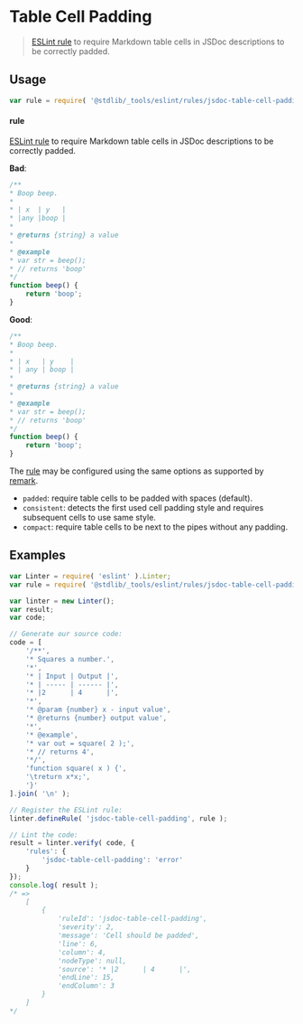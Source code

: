 <!--

@license Apache-2.0

Copyright (c) 2018 The Stdlib Authors.

Licensed under the Apache License, Version 2.0 (the "License");
you may not use this file except in compliance with the License.
You may obtain a copy of the License at

   http://www.apache.org/licenses/LICENSE-2.0

Unless required by applicable law or agreed to in writing, software
distributed under the License is distributed on an "AS IS" BASIS,
WITHOUT WARRANTIES OR CONDITIONS OF ANY KIND, either express or implied.
See the License for the specific language governing permissions and
limitations under the License.

-->

# Table Cell Padding

> [ESLint rule][eslint-rules] to require Markdown table cells in JSDoc descriptions to be correctly padded.

<section class="intro">

</section>

<!-- /.intro -->

<section class="usage">

## Usage

```javascript
var rule = require( '@stdlib/_tools/eslint/rules/jsdoc-table-cell-padding' );
```

#### rule

[ESLint rule][eslint-rules] to require Markdown table cells in JSDoc descriptions to be correctly padded.

**Bad**:

<!-- eslint-disable stdlib/jsdoc-table-cell-padding, stdlib/jsdoc-markdown-remark -->

```javascript
/**
* Boop beep.
*
* | x  | y   |
* |any |boop |
*
* @returns {string} a value
*
* @example
* var str = beep();
* // returns 'boop'
*/
function beep() {
    return 'boop';
}
```

**Good**:

```javascript
/**
* Boop beep.
*
* | x   | y    |
* | any | boop |
*
* @returns {string} a value
*
* @example
* var str = beep();
* // returns 'boop'
*/
function beep() {
    return 'boop';
}
```

The [rule][eslint-rules] may be configured using the same options as supported by [remark][remark-lint-table-cell-padding]. 

-   `padded`: require table cells to be padded with spaces (default).
-   `consistent`:  detects the first used cell padding style and requires subsequent cells to use same style.
-   `compact`: require table cells to be next to the pipes without any padding.

</section>

<!-- /.usage -->

<section class="examples">

## Examples

<!-- eslint no-undef: "error" -->

```javascript
var Linter = require( 'eslint' ).Linter;
var rule = require( '@stdlib/_tools/eslint/rules/jsdoc-table-cell-padding' );

var linter = new Linter();
var result;
var code;

// Generate our source code:
code = [
    '/**',
    '* Squares a number.',
    '*',
    '* | Input | Output |',
    '* | ----- | ------ |',
    '* |2      | 4      |',
    '*',
    '* @param {number} x - input value',
    '* @returns {number} output value',
    '*',
    '* @example',
    '* var out = square( 2 );',
    '* // returns 4',
    '*/',
    'function square( x ) {',
    '\treturn x*x;',
    '}'
].join( '\n' );

// Register the ESLint rule:
linter.defineRule( 'jsdoc-table-cell-padding', rule );

// Lint the code:
result = linter.verify( code, {
    'rules': {
        'jsdoc-table-cell-padding': 'error'
    }
});
console.log( result );
/* =>
    [
        {
            'ruleId': 'jsdoc-table-cell-padding',
            'severity': 2,
            'message': 'Cell should be padded',
            'line': 6,
            'column': 4,
            'nodeType': null,
            'source': '* |2      | 4      |',
            'endLine': 15,
            'endColumn': 3
        }
    ]
*/
```

</section>

<!-- /.examples -->

<section class="links">

[eslint-rules]: https://eslint.org/docs/developer-guide/working-with-rules

[remark-lint-table-cell-padding]: https://github.com/remarkjs/remark-lint/tree/19150d94f89f7a0d94d083417890236d11839641/packages/remark-lint-table-cell-padding

</section>

<!-- /.links -->
